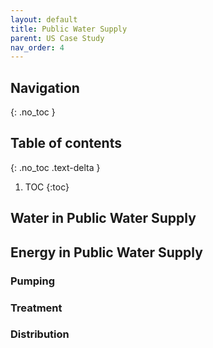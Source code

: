 ```yaml
---
layout: default
title: Public Water Supply
parent: US Case Study
nav_order: 4
---
```


## Navigation
{: .no_toc }

## Table of contents
{: .no_toc .text-delta }

1. TOC
{:toc}

## Water in Public Water Supply



## Energy in Public Water Supply

### Pumping

### Treatment

### Distribution
